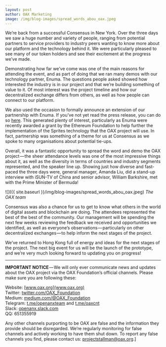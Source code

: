 ```yaml
---
layout: post
author: OAX Marketing
image: /img/blog-images/spread_words_abou_oax.jpeg
---
```


We’re back from a successful Consensus in New York. Over the three days we saw a huge number and variety of people, ranging from potential partners to service providers to industry peers wanting to know more about our platform and the technology behind it. We were particularly pleased to see many of our token holders and see their excitement at the progress we’ve made.

Demonstrating how far we’ve come was one of the main reasons for attending the event, and as part of doing that we ran many demos with our technology partner, Enuma. The questions people asked showed how interested the industry is in our project and that we’re building something of value to it. Of most interest was the project timeline and how our decentralized exchange differs from others, as well as how people can connect to our platform.

We also used the occasion to formally announce an extension of our partnership with Enuma. If you’ve not yet read the press release, you can do so [here](http://www.oax.org/en/newss/ea337abe18a7). This generated plenty of interest, particularly as Enuma were recently awarded a grant by the Ethereum Foundation to help further the implementation of the Sprites technology that the OAX project will use. In fact, partnership was something of a theme for us at Consensus as we spoke to many organisations about potential tie-ups.

Overall, it was a fantastic opportunity to spread the word and demo the OAX project — the sheer attendance levels was one of the most impressive things about it, as well as the diversity in terms of countries and industry segments represented, and the speaker line up. Showing just how diverse and fast-paced the three days were, general manager, Amanda Liu, did a stand-up interview with iSUN-TV of China and senior advisor, William Barkshire, met with the Prime Minister of Bermuda!

![]({{ site.baseurl }}/img/blog-images/spread_words_abou_oax.jpeg)
_The OAX team_

Consensus was also a chance for us to get to know what others in the world of digital assets and blockchain are doing. The attendees represented the best of the best of the community. Our management will be spending the next few weeks reviewing the feedback we received and opportunities we identified, as well as everyone’s observations — particularly on other decentralized exchanges — to help inform the next stages of the project.

We’ve returned to Hong Kong full of energy and ideas for the next stages of the project. The next big event for us will be the launch of the prototype, and we’re very much looking forward to updating you on progress!

---

**IMPORTANT NOTICE** — We will only ever communicate news and updates about the OAX project via the OAX Foundation’s official channels. Please make sure you are following these:

Website: [www.oax.org](www.oax.org)  
Twitter: [twitter.com/OAX_Foundation](twitter.com/OAX_Foundation)  
Medium: [medium.com/@OAX_Foundation](medium.com/@OAX_Foundation)  
Telegram: [t.me/openanxteam](t.me/openanxteam) and [t.me/oaxcnt](t.me/oaxcnt)  
Slack: [openanx.slack.com](openanx.slack.com)  
QQ: 651355919  

Any other channels purporting to be OAX are false and the information they provide should be disregarded. We’re regularly monitoring for false channels and actively working to have them shut down. To report any false channels you find, please contact us: [projectstallman@oax.org](mailto:projectstallman@oax.org).]